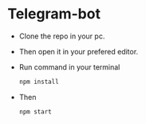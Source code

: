 # Telegram-bot
* Clone the repo in your pc.
* Then open it in your prefered editor.
* Run command in your terminal

    ```bash
    npm install
    ```
* Then
    ```bash
    npm start
    ```
